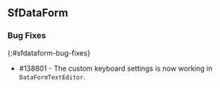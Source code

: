 ## SfDataForm

### Bug Fixes
{:#sfdataform-bug-fixes}

* \#138801 - The custom keyboard settings is now working in `DataFormTextEditor`.
